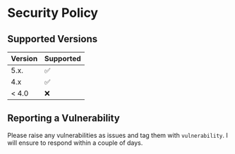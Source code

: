 # Security Policy

## Supported Versions

| Version | Supported          |
| ------- | ------------------ |
| 5.x.    | :white_check_mark: |
| 4.x     | :white_check_mark: |
| < 4.0   | :x:                |

## Reporting a Vulnerability

Please raise any vulnerabilities as issues and tag them with `vulnerability`. I will ensure to respond within a couple of days.
